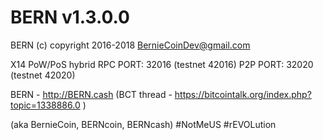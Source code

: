 BERN v1.3.0.0
=============

BERN (c) copyright 2016-2018 BernieCoinDev@gmail.com

X14 PoW/PoS hybrid
RPC PORT: 32016  (testnet 42016)
P2P PORT: 32020  (testnet 42020)

BERN - http://BERN.cash  (BCT thread - https://bitcointalk.org/index.php?topic=1338886.0 )

(aka BernieCoin, BERNcoin, BERNcash)
#NotMeUS #rEVOLution
